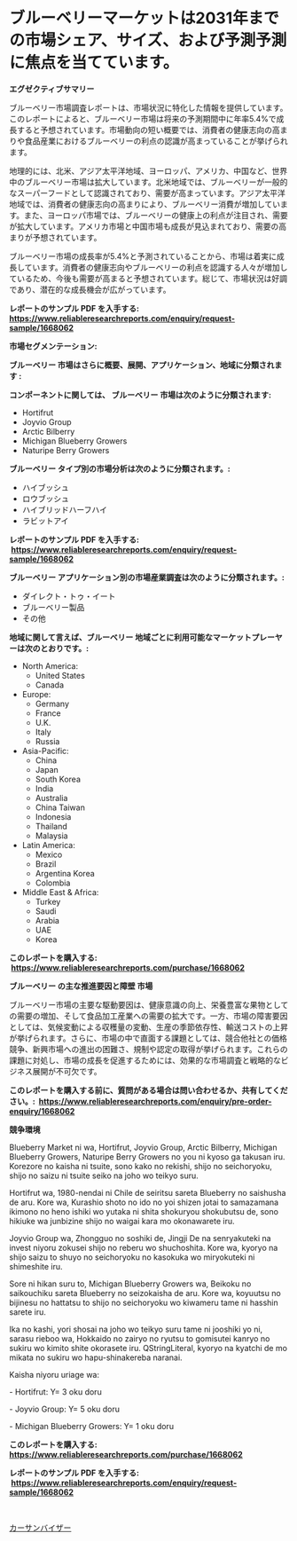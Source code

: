 <p><h1>ブルーベリーマーケットは2031年までの市場シェア、サイズ、および予測予測に焦点を当てています。</h1></p><p><strong>エグゼクティブサマリー</strong></p>
<p><p>ブルーベリー市場調査レポートは、市場状況に特化した情報を提供しています。このレポートによると、ブルーベリー市場は将来の予測期間中に年率5.4%で成長すると予想されています。市場動向の短い概要では、消費者の健康志向の高まりや食品産業におけるブルーベリーの利点の認識が高まっていることが挙げられます。</p><p>地理的には、北米、アジア太平洋地域、ヨーロッパ、アメリカ、中国など、世界中のブルーベリー市場は拡大しています。北米地域では、ブルーベリーが一般的なスーパーフードとして認識されており、需要が高まっています。アジア太平洋地域では、消費者の健康志向の高まりにより、ブルーベリー消費が増加しています。また、ヨーロッパ市場では、ブルーベリーの健康上の利点が注目され、需要が拡大しています。アメリカ市場と中国市場も成長が見込まれており、需要の高まりが予想されています。</p><p>ブルーベリー市場の成長率が5.4%と予測されていることから、市場は着実に成長しています。消費者の健康志向やブルーベリーの利点を認識する人々が増加しているため、今後も需要が高まると予想されています。総じて、市場状況は好調であり、潜在的な成長機会が広がっています。</p></p>
<p><strong>レポートのサンプル PDF を入手する: <a href="https://www.reliableresearchreports.com/enquiry/request-sample/1668062">https://www.reliableresearchreports.com/enquiry/request-sample/1668062</a></strong></p>
<p><strong>市場セグメンテーション:</strong></p>
<p><strong> ブルーベリー 市場はさらに概要、展開、アプリケーション、地域に分類されます :</strong></p>
<p><strong>コンポーネントに関しては、 ブルーベリー 市場は次のように分類されます: &nbsp;</strong></p>
<p><ul><li>Hortifrut</li><li>Joyvio Group</li><li>Arctic Bilberry</li><li>Michigan Blueberry Growers</li><li>Naturipe Berry Growers</li></ul></p>
<p><strong> ブルーベリー タイプ別の市場分析は次のように分類されます。:</strong></p>
<p><ul><li>ハイブッシュ</li><li>ロウブッシュ</li><li>ハイブリッドハーフハイ</li><li>ラビットアイ</li></ul></p>
<p><strong>レポートのサンプル PDF を入手する: &nbsp;<a href="https://www.reliableresearchreports.com/enquiry/request-sample/1668062">https://www.reliableresearchreports.com/enquiry/request-sample/1668062</a></strong></p>
<p><strong> ブルーベリー アプリケーション別の市場産業調査は次のように分類されます。:</strong></p>
<p><ul><li>ダイレクト・トゥ・イート</li><li>ブルーベリー製品</li><li>その他</li></ul></p>
<p><strong>地域に関して言えば、ブルーベリー 地域ごとに利用可能なマーケットプレーヤーは次のとおりです。:</strong></p>
<p><ul>
    <li>
        North America:
        <ul>
            <li>United States</li>
            <li>Canada</li>
        </ul>
    </li>
    <li>
        Europe:
        <ul>
            <li>Germany</li>
            <li>France</li>
            <li>U.K.</li>
            <li>Italy</li>
            <li>Russia</li>
        </ul>
    </li>
    <li>
        Asia-Pacific:
        <ul>
            <li>China</li>
            <li>Japan</li>
            <li>South Korea</li>
            <li>India</li>
            <li>Australia</li>
            <li>China Taiwan</li>
            <li>Indonesia</li>
            <li>Thailand</li>
            <li>Malaysia</li>
        </ul>
    </li>
    <li>
        Latin America:
        <ul>
            <li>Mexico</li>
            <li>Brazil</li>
            <li>Argentina Korea</li>
            <li>Colombia</li>
        </ul>
    </li>
    <li>
        Middle East & Africa:
        <ul>
            <li>Turkey</li>
            <li>Saudi</li>
            <li>Arabia</li>
            <li>UAE</li>
            <li>Korea</li>
        </ul>
    </li>
    </ul></p>
<p><strong>このレポートを購入する: &nbsp;<a href="https://www.reliableresearchreports.com/purchase/1668062">https://www.reliableresearchreports.com/purchase/1668062</a></strong></p>
<p><strong>ブルーベリー の主な推進要因と障壁 市場</strong></p>
<p><p>ブルーベリー市場の主要な駆動要因は、健康意識の向上、栄養豊富な果物としての需要の増加、そして食品加工産業への需要の拡大です。一方、市場の障害要因としては、気候変動による収穫量の変動、生産の季節依存性、輸送コストの上昇が挙げられます。さらに、市場の中で直面する課題としては、競合他社との価格競争、新興市場への進出の困難さ、規制や認定の取得が挙げられます。これらの課題に対処し、市場の成長を促進するためには、効果的な市場調査と戦略的なビジネス展開が不可欠です。</p></p>
<p><strong>このレポートを購入する前に、質問がある場合は問い合わせるか、共有してください。:&nbsp; <a href="https://www.reliableresearchreports.com/enquiry/pre-order-enquiry/1668062">https://www.reliableresearchreports.com/enquiry/pre-order-enquiry/1668062</a></strong></p>
<p><strong>競争環境</strong></p>
<p><p>Blueberry Market ni wa, Hortifrut, Joyvio Group, Arctic Bilberry, Michigan Blueberry Growers, Naturipe Berry Growers no you ni kyoso ga takusan iru. Korezore no kaisha ni tsuite, sono kako no rekishi, shijo no seichoryoku, shijo no saizu ni tsuite seiko na joho wo teikyo suru.</p><p>Hortifrut wa, 1980-nendai ni Chile de seiritsu sareta Blueberry no saishusha de aru. Kore wa, Kurashio shoto no ido no yoi shizen jotai to samazamana ikimono no heno ishiki wo yutaka ni shita shokuryou shokubutsu de, sono hikiuke wa junbizine shijo no waigai kara mo okonawarete iru.</p><p>Joyvio Group wa, Zhongguo no soshiki de, Jingji De na senryakuteki na invest niyoru zokusei shijo no reberu wo shuchoshita. Kore wa, kyoryo na shijo saizu to shuyo no seichoryoku no kasokuka wo miryokuteki ni shimeshite iru.</p><p>Sore ni hikan suru to, Michigan Blueberry Growers wa, Beikoku no saikouchiku sareta Blueberry no seizokaisha de aru. Kore wa, koyuutsu no bijinesu no hattatsu to shijo no seichoryoku wo kiwameru tame ni hasshin sarete iru.</p><p>Ika no kashi, yori shosai na joho wo teikyo suru tame ni jooshiki yo ni, sarasu rieboo wa, Hokkaido no zairyo no ryutsu to gomisutei kanryo no sukiru wo kimito shite okorasete iru. QStringLiteral, kyoryo na kyatchi de mo mikata no sukiru wo hapu-shinakereba naranai. </p><p>Kaisha niyoru uriage wa:</p><p>- Hortifrut: Y= 3 oku doru</p><p>- Joyvio Group: Y= 5 oku doru</p><p>- Michigan Blueberry Growers: Y= 1 oku doru</p></p>
<p><strong>このレポートを購入する: &nbsp; <a href="https://www.reliableresearchreports.com/purchase/1668062">https://www.reliableresearchreports.com/purchase/1668062</a></strong></p>
<p><strong>レポートのサンプル PDF を入手する: &nbsp;<a href="https://www.reliableresearchreports.com/enquiry/request-sample/1668062">https://www.reliableresearchreports.com/enquiry/request-sample/1668062</a></strong><strong></strong></p>
<p>&nbsp;</p>
<p><p><a href="https://github.com/zoetazuur/Market-Research-Report-List-1/blob/main/970161415229.md">カーサンバイザー</a></p></p>